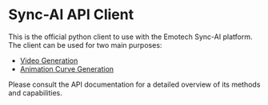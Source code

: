 # Sync-AI API Client

This is the official python client to use with the Emotech Sync-AI platform. The client can be used for two main purposes:

- [Video Generation](VideoGeneration/)
- [Animation Curve Generation](AnimationCurveGeneration/)

Please consult the API documentation for a detailed overview of its methods and capabilities.
